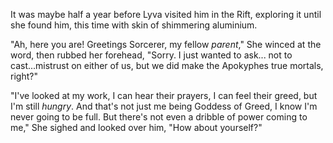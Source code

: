 It was maybe half a year before Lyva visited him in the Rift, exploring it until she found him, this time with skin of shimmering aluminium. 

"Ah, here you are! Greetings Sorcerer, my fellow *parent*," She winced at the word, then rubbed her forehead, "Sorry. I just wanted to ask... not to cast...mistrust on either of us, but we did make the Apokyphes true mortals, right?"

"I've looked at my work, I can hear their prayers, I can feel their greed, but I'm still *hungry*. And that's not just me being Goddess of Greed, I know I'm never going to be full. But there's not even a dribble of power coming to me," She sighed and looked over him, "How about yourself?"